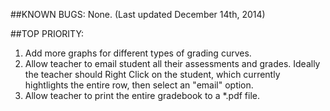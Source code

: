 ##KNOWN BUGS:
  None. (Last updated December 14th, 2014)

##TOP PRIORITY:
  1. Add more graphs for different types of grading curves. 
  2. Allow teacher to email student all their assessments and grades. Ideally the teacher should Right Click on the       student, which currently hightlights the entire row, then select an "email" option. 
  3. Allow teacher to print the entire gradebook to a *.pdf file.
